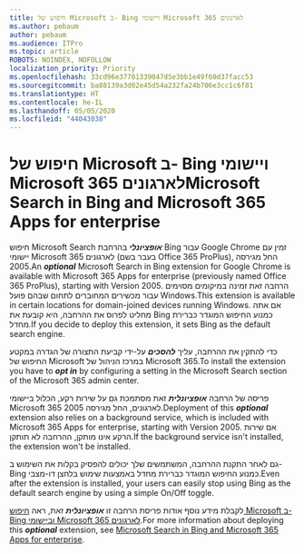 ```yaml
---
title: חיפוש של Microsoft ב- Bing ויישומי Microsoft 365 לארגונים
ms.author: pebaum
author: pebaum
ms.audience: ITPro
ms.topic: article
ROBOTS: NOINDEX, NOFOLLOW
localization_priority: Priority
ms.openlocfilehash: 33cd96e37701339047d5e3bb1e49f60d37facc53
ms.sourcegitcommit: ba88139a3d02e45d54a232fa24b706e3cc1c6f81
ms.translationtype: HT
ms.contentlocale: he-IL
ms.lasthandoff: 05/05/2020
ms.locfileid: "44043038"
---
```

# <a name="microsoft-search-in-bing-and-microsoft-365-apps-for-enterprise"></a><span data-ttu-id="2bf62-102">חיפוש של Microsoft ב- Bing ויישומי Microsoft 365 לארגונים</span><span class="sxs-lookup"><span data-stu-id="2bf62-102">Microsoft Search in Bing and Microsoft 365 Apps for enterprise</span></span>

<span data-ttu-id="2bf62-103">חיפוש Microsoft Search ***אופציונלי*** בהרחבת Bing עבור Google Chrome זמין עם יישומי Microsoft 365 לארגונים (בעבר בשם Office 365 ProPlus), החל מגירסה 2005.</span><span class="sxs-lookup"><span data-stu-id="2bf62-103">An ***optional*** Microsoft Search in Bing extension for Google Chrome is available with Microsoft 365 Apps for enterprise (previously named Office 365 ProPlus), starting with Version 2005.</span></span> <span data-ttu-id="2bf62-104">הרחבה זאת זמינה במיקומים מסוימים עבור מכשירים המחוברים לתחום שבהם פועל Windows.</span><span class="sxs-lookup"><span data-stu-id="2bf62-104">This extension is available in certain locations for domain-joined devices running Windows.</span></span> <span data-ttu-id="2bf62-105">אם אתה מחליט לפרוס את ההרחבה, היא קובעת את Bing כמנוע החיפוש המוגדר כברירת מחדל.</span><span class="sxs-lookup"><span data-stu-id="2bf62-105">If you decide to deploy this extension, it sets Bing as the default search engine.</span></span>

<span data-ttu-id="2bf62-106">כדי להתקין את ההרחבה, עליך ***להסכים*** על-ידי קביעת התצורה של הגדרה במקטע החיפוש של Microsoft במרכז הניהול של Microsoft 365.</span><span class="sxs-lookup"><span data-stu-id="2bf62-106">To install the extension you have to ***opt in*** by configuring a setting in the Microsoft Search section of the Microsoft 365 admin center.</span></span>

<span data-ttu-id="2bf62-107">פריסה של הרחבה ***אופציונלית*** זאת מסתמכת גם על שירות רקע, הכלול ביישומי Microsoft 365 לארגונים, החל מגירסה 2005.</span><span class="sxs-lookup"><span data-stu-id="2bf62-107">Deployment of this ***optional*** extension also relies on a background service, which is included with Microsoft 365 Apps for enterprise, starting with Version 2005.</span></span> <span data-ttu-id="2bf62-108">אם שירות הרקע אינו מותקן, ההרחבה לא תותקן.</span><span class="sxs-lookup"><span data-stu-id="2bf62-108">If the background service isn't installed, the extension won't be installed.</span></span>

<span data-ttu-id="2bf62-109">גם לאחר התקנת ההרחבה, המשתמשים שלך יכולים להפסיק בקלות את השימוש ב- Bing כמנוע החיפוש המוגדר כברירת מחדל באמצעות שימוש בלחצן דו-מצבי.</span><span class="sxs-lookup"><span data-stu-id="2bf62-109">Even after the extension is installed, your users can easily stop using Bing as the default search engine by using a simple On/Off toggle.</span></span>

<span data-ttu-id="2bf62-110">לקבלת מידע נוסף אודות פריסת הרחבה זו ***אופציונלית*** זאת, ראה [חיפוש Microsoft ב- Bing וביישומי Microsoft 365 לארגונים](https://docs.microsoft.com/deployoffice/microsoft-search-bing).</span><span class="sxs-lookup"><span data-stu-id="2bf62-110">For more information about deploying this ***optional*** extension, see [Microsoft Search in Bing and Microsoft 365 Apps for enterprise](https://docs.microsoft.com/deployoffice/microsoft-search-bing).</span></span>